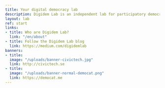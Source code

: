 ```yaml
---
title: Your digital democracy lab
description: Digidem Lab is an independent lab for participatory democracy with digital technology. We support projects, develop platforms and organise workshops and hackathons.
layout: lab
ref: start
links:
- title: Who are Digidem Lab?
  link: "/en/about"
- title: Follow the Digidem Lab blog
  link: https://medium.com/digidemlab
banners:
- title:
  image: "/uploads/banner-civictech.jpg"
  link: http://civictech.se
- title:
  image: "/uploads/banner-normal-democat.png"
  link: https://democat.me
---
```

